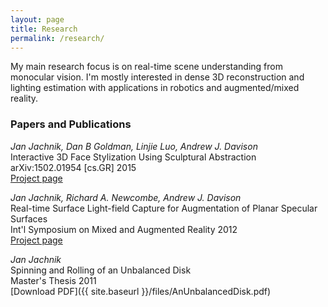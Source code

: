 ```yaml
---
layout: page
title: Research
permalink: /research/
---
```


My main research focus is on real-time scene understanding from monocular vision. I'm mostly interested in dense 3D reconstruction and lighting estimation with applications in robotics and augmented/mixed reality.

### Papers and Publications ###

*Jan Jachnik, Dan B Goldman, Linjie Luo, Andrew J. Davison*<br>
Interactive 3D Face Stylization Using Sculptural Abstraction<br>
arXiv:1502.01954 \[cs.GR\] 2015<br>
[Project page](http://wp.doc.ic.ac.uk/robotvision/project/face-stylization/)

*Jan Jachnik, Richard A. Newcombe, Andrew J. Davison*<br>
Real-time Surface Light-field Capture for Augmentation of Planar Specular Surfaces<br>
Int'l Symposium on Mixed and Augmented Reality 2012<br>
[Project page](http://wp.doc.ic.ac.uk/jrj07/project/real-time-surface-light-field-capture-for-augmentation-of-planar-specular-surfaces/)

*Jan Jachnik*<br>
Spinning and Rolling of an Unbalanced Disk<br>
Master's Thesis 2011<br>
[Download PDF]({{ site.baseurl }}/files/AnUnbalancedDisk.pdf)



